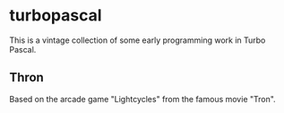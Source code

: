 # turbopascal
This is a vintage collection of some early programming work in Turbo Pascal.

## Thron
Based on the arcade game "Lightcycles" from the famous movie "Tron".
